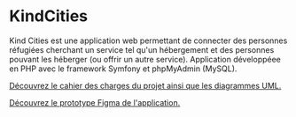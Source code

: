 # KindCities
Kind Cities est une application web permettant de connecter des personnes réfugiées cherchant un service tel qu'un hébergement et des personnes pouvant les héberger (ou offrir un autre service). Application développéee en PHP avec le framework Symfony et phpMyAdmin (MySQL).

<a href="https://www.canva.com/design/DAFWhryC9zY/Y_JSHn7m3KtiCA8EhWH5ag/view?utm_content=DAFWhryC9zY&utm_campaign=designshare&utm_medium=link&utm_source=publishsharelinke">Découvrez le cahier des charges du projet ainsi que les diagrammes UML.</a>

<a href="https://www.figma.com/file/dt6dDSdNA4D5wMxiS7B4X1/Wireframe-KindCities-Project?node-id=35%3A0&t=IZg6cJNOveRfEkNf-1">Découvrez le prototype Figma de l'application.</a>


